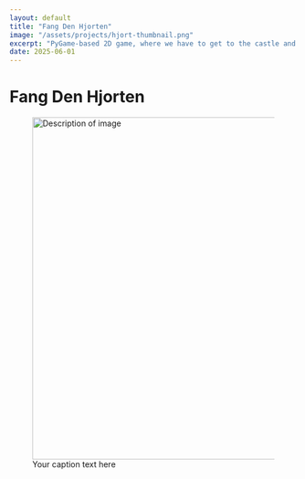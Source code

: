 ```yaml
---
layout: default
title: "Fang Den Hjorten"
image: "/assets/projects/hjort-thumbnail.png"
excerpt: "PyGame-based 2D game, where we have to get to the castle and defeat the deer by kicking balls at it."
date: 2025-06-01
---
```


# Fang Den Hjorten

<figure>
  <img src="path/to/image.jpg" alt="Description of image" width="600">
  <figcaption>Your caption text here</figcaption>
</figure>
